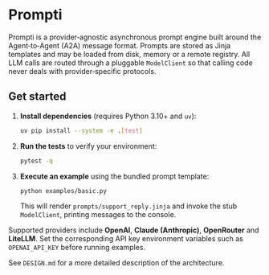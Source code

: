 # Prompti

Prompti is a provider‑agnostic asynchronous prompt engine built around the
Agent‑to‑Agent (A2A) message format. Prompts are stored as Jinja templates and
may be loaded from disk, memory or a remote registry. All LLM calls are routed
through a pluggable `ModelClient` so that calling code never deals with
provider‑specific protocols.

## Get started

1. **Install dependencies** (requires Python 3.10+ and `uv`):

   ```bash
   uv pip install --system -e .[test]
   ```

2. **Run the tests** to verify your environment:

   ```bash
   pytest -q
   ```

3. **Execute an example** using the bundled prompt template:

   ```bash
   python examples/basic.py
   ```

   This will render `prompts/support_reply.jinja` and invoke the stub
   `ModelClient`, printing messages to the console.

Supported providers include **OpenAI**, **Claude (Anthropic)**, **OpenRouter**
and **LiteLLM**.  Set the corresponding API key environment variables such as
`OPENAI_API_KEY` before running examples.

See `DESIGN.md` for a more detailed description of the architecture.
